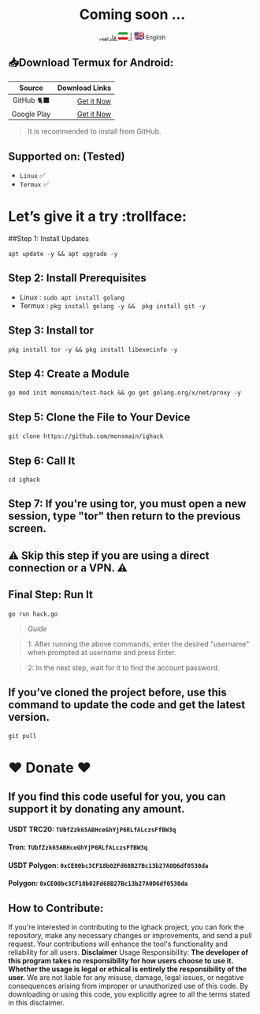 <div align="center">
    <h1>Coming soon ...</h1>
</div>

<div align="center">
    <p>
        <a href="README-FA.md">
            <small>فارسی</small>
            <img src='images/Flag-iran.png' alt='persian' style='width: 20px;height: 15px;border-radius: 3px;' />
        </a>
        | 
       <img src='images/flag-en.png' alt='English' style='width: 20px;height: 15px;border-radius: 3px;' />
        <small>English</small>
    </p>
</div>

## 📥Download Termux for Android:
| Source | Download Links
|:--------:| -------------:|
| GitHub 🐈‍⬛|[Get it Now](https://github.com/termux/termux-app/releases)|
| Google Play|[Get it Now](https://play.google.com/store/apps/details?id=com.termux)|                 
> It is recommended to install from GitHub.

## Supported on: (Tested)
- `Linux` ✅
- `Termux` ✅
# Let’s give it a try :trollface:
##Step 1: Install Updates

```
apt update -y && apt upgrade -y
```
## Step 2: Install Prerequisites
- Linux : `sudo apt install golang `
- Termux : `pkg install golang -y &&  pkg install git -y 
 `
## Step 3: Install tor
```
pkg install tor -y && pkg install libexecinfo -y 
```
## Step 4: Create a Module
```
go mod init monsmain/test-hack && go get golang.org/x/net/proxy -y
```
## Step 5: Clone the File to Your Device
```
git clone https://github.com/monsmain/ighack
```
## Step 6: Call It
```
cd ighack
```
## Step 7: If you're using tor, you must open a new session, type "tor" then return to the previous screen.
## ⚠️ Skip this step if you are using a direct connection or a VPN. ⚠️
## Final Step: Run It
```
go run hack.go
```
> *Guide*

> 1: After running the above commands, enter the desired "username" when prompted at username and press Enter.

> 2: In the next step, wait for it to find the account password.

## If you’ve cloned the project before, use this command to update the code and get the latest version.
```
git pull
```
# ❤️ Donate ❤️
## If you find this code useful for you, you can support it by donating any amount.
#### USDT TRC20: `TUbfZzk65ABHceGhYjP6RLfALczsFfBW3q`
#### Tron: `TUbfZzk65ABHceGhYjP6RLfALczsFfBW3q`
#### USDT Polygon: `0xCE00bc3CF18b02Fd68B27Bc13b27A0D6df0530da`
####  Polygon: `0xCE00bc3CF18b02Fd68B27Bc13b27A0D6df0530da`

## How to Contribute:
If you're interested in contributing to the ighack project, you can fork the repository, make any necessary changes or improvements, and send a pull request. Your contributions will enhance the tool's functionality and reliability for all users.
 **Disclaimer**
Usage Responsibility:
**The developer of this program takes no responsibility for how users choose to use it. Whether the usage is legal or ethical is entirely the responsibility of the user.**
We are not liable for any misuse, damage, legal issues, or negative consequences arising from improper or unauthorized use of this code.
By downloading or using this code, you explicitly agree to all the terms stated in this disclaimer.
